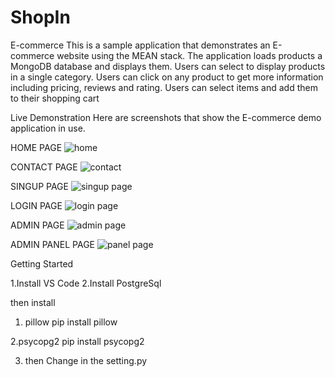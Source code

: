# ShopIn
E-commerce 
This is a sample application that demonstrates an E-commerce website using the MEAN stack. The application loads products a MongoDB database and displays them. Users can select to display products in a single category. Users can click on any product to get more information including pricing, reviews and rating. Users can select items and add them to their shopping cart

Live Demonstration
Here are screenshots that show the E-commerce demo application in use.

HOME PAGE
![home](https://user-images.githubusercontent.com/104413078/200889953-679f7a91-ad3a-48fe-bb9c-8fe3f87f4eeb.png)

CONTACT PAGE
![contact](https://user-images.githubusercontent.com/104413078/200890045-6df20460-1f22-4b46-bf32-ad68abc6e968.png)

SINGUP PAGE
![singup page](https://user-images.githubusercontent.com/104413078/200890074-7e370908-0fe4-446c-a4e6-31f27061091e.png)

LOGIN PAGE
![login page](https://user-images.githubusercontent.com/104413078/200890124-ea7c79b4-4f1f-488c-b18a-69a05258e816.png)

ADMIN PAGE
![admin page](https://user-images.githubusercontent.com/104413078/200890166-54a2e191-9bf3-42fc-899d-47d8bb12446c.png)

ADMIN PANEL PAGE
![panel page](https://user-images.githubusercontent.com/104413078/200890245-18b984d9-670a-43ba-8aa2-eaea2e19541d.png)




Getting Started

1.Install  VS Code
2.Install PostgreSql

then 
install 
1. pillow 
pip install pillow

2.psycopg2
pip install psycopg2

3. then Change in the setting.py